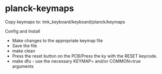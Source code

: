 # planck-keymaps

Copy keymaps to: tmk_keyboard/keyboard/planck/keymaps

Config and Install
- Make changes to the appropriate keymap file
- Save the file
- make clean
- Press the reset button on the PCB/Press the ky with the RESET keycode.
- make <arguments> dfu - use the necessary KEYMAP=<keymap> and/or COMMON=true arguments
